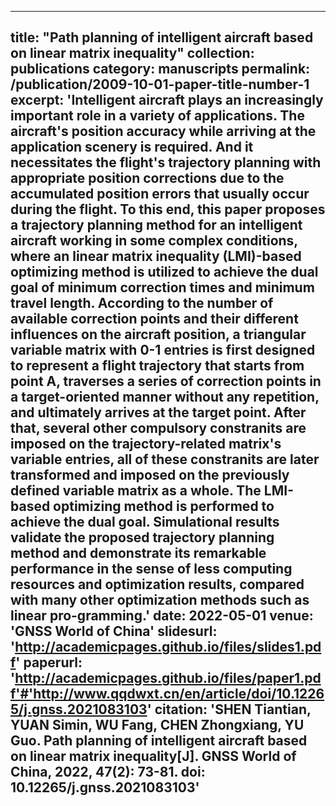 
---
title: "Path planning of intelligent aircraft based on linear matrix inequality"
collection: publications
category: manuscripts
permalink: /publication/2009-10-01-paper-title-number-1
excerpt: 'Intelligent aircraft plays an increasingly important role in a variety of applications. The aircraft's position accuracy while arriving at the application scenery is required. And it necessitates the flight's trajectory planning with appropriate position corrections due to the accumulated position errors that usually occur during the flight. To this end, this paper proposes a trajectory planning method for an intelligent aircraft working in some complex conditions, where an linear matrix inequality (LMI)-based optimizing method is utilized to achieve the dual goal of minimum correction times and minimum travel length. According to the number of available correction points and their different influences on the aircraft position, a triangular variable matrix with 0-1 entries is first designed to represent a flight trajectory that starts from point A, traverses a series of correction points in a target-oriented manner without any repetition, and ultimately arrives at the target point. After that, several other compulsory constranits are imposed on the trajectory-related matrix's variable entries, all of these constranits are later transformed and imposed on the previously defined variable matrix as a whole. The LMI-based optimizing method is performed to achieve the dual goal. Simulational results validate the proposed trajectory planning method and demonstrate its remarkable performance in the sense of less computing resources and optimization results, compared with many other optimization methods such as linear pro-gramming.'
date: 2022-05-01
venue: 'GNSS World of China'
slidesurl: 'http://academicpages.github.io/files/slides1.pdf'
paperurl: 'http://academicpages.github.io/files/paper1.pdf'#'http://www.qqdwxt.cn/en/article/doi/10.12265/j.gnss.2021083103'
citation: 'SHEN Tiantian, YUAN Simin, WU Fang, CHEN Zhongxiang, YU Guo. Path planning of intelligent aircraft based on linear matrix inequality[J]. GNSS World of China, 2022, 47(2): 73-81. doi: 10.12265/j.gnss.2021083103'
---
